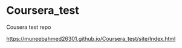# Coursera_test
Cousera test repo

https://muneebahmed26301.github.io/Coursera_test/site/Index.html
